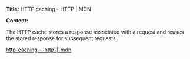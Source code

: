 **Title:** HTTP caching - HTTP | MDN

**Content:**

The HTTP cache stores a response associated with a request and reuses the stored response for subsequent requests.

[http-caching---http-|-mdn](https://developer.mozilla.org/en-US/docs/Web/HTTP/Caching)